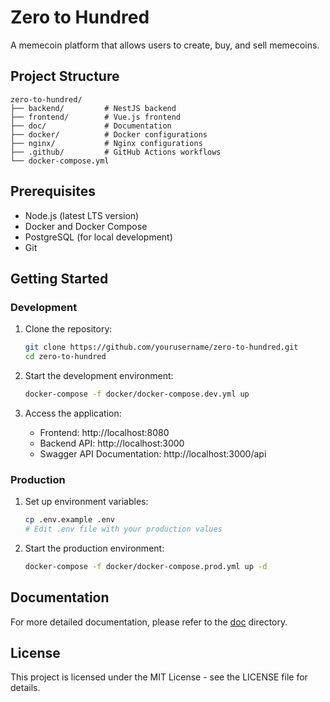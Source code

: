 # Zero to Hundred

A memecoin platform that allows users to create, buy, and sell memecoins.

## Project Structure

```
zero-to-hundred/
├── backend/         # NestJS backend
├── frontend/        # Vue.js frontend
├── doc/             # Documentation
├── docker/          # Docker configurations
├── nginx/           # Nginx configurations
├── .github/         # GitHub Actions workflows
└── docker-compose.yml
```

## Prerequisites

- Node.js (latest LTS version)
- Docker and Docker Compose
- PostgreSQL (for local development)
- Git

## Getting Started

### Development

1. Clone the repository:
   ```bash
   git clone https://github.com/yourusername/zero-to-hundred.git
   cd zero-to-hundred
   ```

2. Start the development environment:
   ```bash
   docker-compose -f docker/docker-compose.dev.yml up
   ```

3. Access the application:
   - Frontend: http://localhost:8080
   - Backend API: http://localhost:3000
   - Swagger API Documentation: http://localhost:3000/api

### Production

1. Set up environment variables:
   ```bash
   cp .env.example .env
   # Edit .env file with your production values
   ```

2. Start the production environment:
   ```bash
   docker-compose -f docker/docker-compose.prod.yml up -d
   ```

## Documentation

For more detailed documentation, please refer to the [doc](./doc) directory.

## License

This project is licensed under the MIT License - see the LICENSE file for details. 